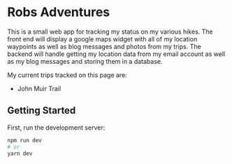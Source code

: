 # Robs Adventures
This is a small web app for tracking my status on my various hikes. The front end will display a google maps widget with all of my location waypoints as well as blog messages and photos from my trips. The backend will handle getting my location data from my email account as well as my blog messages and storing them in a database. 

My current trips tracked on this page are:

- John Muir Trail

## Getting Started

First, run the development server:

```bash
npm run dev
# or
yarn dev
```
